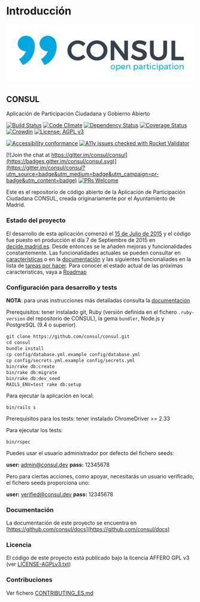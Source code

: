 # Introducción

![Logotipo de CONSUL](../.gitbook/assets/consul_logo%20%283%29.png)

## CONSUL

Aplicación de Participación Ciudadana y Gobierno Abierto

[![Build Status](https://travis-ci.org/consul/consul.svg?branch=master)](https://travis-ci.org/consul/consul) [![Code Climate](https://codeclimate.com/github/consul/consul/badges/gpa.svg)](https://codeclimate.com/github/consul/consul) [![Dependency Status](https://gemnasium.com/consul/consul.svg)](https://gemnasium.com/consul/consul) [![Coverage Status](https://coveralls.io/repos/github/consul/consul/badge.svg?branch=master)](https://coveralls.io/github/consul/consul?branch=master) [![Crowdin](https://d322cqt584bo4o.cloudfront.net/consul/localized.svg)](https://crowdin.com/project/consul) [![License: AGPL v3](https://img.shields.io/badge/License-AGPL%20v3-blue.svg)](http://www.gnu.org/licenses/agpl-3.0)

[![Accessibility conformance](https://img.shields.io/badge/accessibility-WAI:AA-green.svg)](https://www.w3.org/WAI/eval/Overview) [![A11y issues checked with Rocket Validator](https://rocketvalidator.com/badges/checked_with_rocket_validator.svg?url=https://rocketvalidator.com)](https://rocketvalidator.com/opensource)

[![Join the chat at https://gitter.im/consul/consul](https://badges.gitter.im/consul/consul.svg)](https://gitter.im/consul/consul?utm_source=badge&utm_medium=badge&utm_campaign=pr-badge&utm_content=badge) [![PRs Welcome](https://img.shields.io/badge/PRs-welcome-brightgreen.svg?style=flat-square)](https://github.com/consul/consul/issues?q=is%3Aissue+is%3Aopen+label%3APRs-welcome)

Este es el repositorio de código abierto de la Aplicación de Participación Ciudadana CONSUL, creada originariamente por el Ayuntamiento de Madrid.

### Estado del proyecto

El desarrollo de esta aplicación comenzó el [15 de Julio de 2015](https://github.com/consul/consul/commit/8db36308379accd44b5de4f680a54c41a0cc6fc6) y el código fue puesto en producción el día 7 de Septiembre de 2015 en [decide.madrid.es](https://decide.madrid.es). Desde entonces se le añaden mejoras y funcionalidades constantemente. Las funcionalidades actuales se pueden consultar en [características](http://www.decide.es/es/) o en la [documentación](https://github.com/consul/consul/tree/master/doc) y las siguientes funcionaliades en la lista de [tareas por hacer](https://github.com/consul/consul/issues). Para conocer el estado actual de las próximas caracteristicas, vaya a [Roadmap](https://github.com/consul/consul/projects/6)

### Configuración para desarrollo y tests

**NOTA**: para unas instrucciones más detalladas consulta la [documentación](https://consul_docs.gitbooks.io/docs/content/es/getting_started/prerequisites/)

Prerequisitos: tener instalado git, Ruby \(versión definida en el fichero `.ruby-version` del repositorio de CONSUL\), la gema `bundler`, Node.js y PostgreSQL \(9.4 o superior\).

```text
git clone https://github.com/consul/consul.git
cd consul
bundle install
cp config/database.yml.example config/database.yml
cp config/secrets.yml.example config/secrets.yml
bin/rake db:create
bin/rake db:migrate
bin/rake db:dev_seed
RAILS_ENV=test rake db:setup
```

Para ejecutar la aplicación en local:

```text
bin/rails s
```

Prerequisitos para los tests: tener instalado ChromeDriver &gt;= 2.33

Para ejecutar los tests:

```text
bin/rspec
```

Puedes usar el usuario administrador por defecto del fichero seeds:

**user:** admin@consul.dev **pass:** 12345678

Pero para ciertas acciones, como apoyar, necesitarás un usuario verificado, el fichero seeds proporciona uno:

**user:** verified@consul.dev **pass:** 12345678

### Documentación

La documentación de este proyecto se encuentra en [https://github.com/consul/docs](https://github.com/consul/docs)

### Licencia

El código de este proyecto está publicado bajo la licencia AFFERO GPL v3 \(ver [LICENSE-AGPLv3.txt](open_source/license.md)\)

### Contribuciones

Ver fichero [CONTRIBUTING\_ES.md](https://github.com/consul/consul/blob/master/CONTRIBUTING_ES.md)

